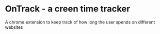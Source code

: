 # OnTrack - a creen time tracker
A chrome extension to keep track of how long the user spends on different websites
